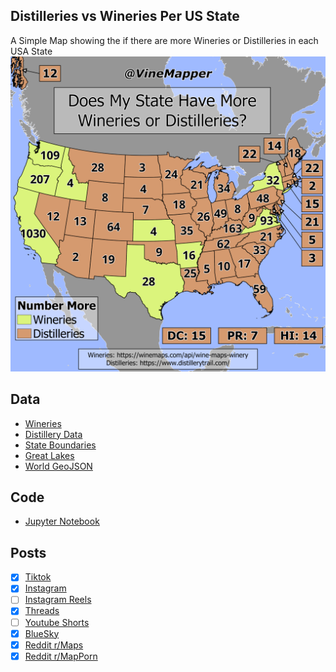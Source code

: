 ## Distilleries vs Wineries Per US State
A Simple Map showing the if there are more Wineries or Distilleries in each USA State
![Map](Distilleries_vs_Wineries.png)

## Data
* [Wineries](https://winemaps.com/api/wine-maps-winery)
* [Distillery Data](https://www.distillerytrail.com/)
* [State Boundaries](https://www.census.gov/geographies/mapping-files/time-series/geo/carto-boundary-file.html)
* [Great Lakes](https://usicecenter.gov/Products/GreatLakesData)
* [World GeoJSON](https://public.opendatasoft.com/explore/dataset/world-administrative-boundaries/export/?flg=en-us)

## Code
* [Jupyter Notebook](FormatData.ipynb)

## Posts
- [x] [Tiktok](https://www.tiktok.com/@vinemapper/video/7441879916519607598)
- [x] [Instagram](https://www.instagram.com/p/DDIAnqJyK_q/)
- [ ] [Instagram Reels]()
- [x] [Threads](https://www.threads.net/@vinemapper/post/DDIAo2kS6Uc)
- [ ] [Youtube Shorts]()
- [x] [BlueSky](vhttps://bsky.app/profile/vinemapper.bsky.social/post/3lcg72n22l22s)
- [x] [Reddit r/Maps](https://www.reddit.com/r/Maps/comments/1h5sxk1/does_your_state_have_more_wineries_or_distilleries/)
- [x] [Reddit r/MapPorn](https://www.reddit.com/r/MapPorn/comments/1h5sxax/does_your_state_have_more_wineries_or_distilleries/)
